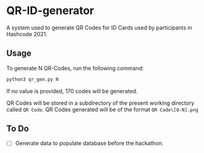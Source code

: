 # QR-ID-generator

A system used to generate QR Codes for ID Cards used by participants in Hashcode 2021.

## Usage
To generate N QR-Codes, run the following command:
```python 
python3 qr_gen.py N
```
If no value is provided, 170 codes will be generated.

QR Codes will be stored in a subdirectory of the present working directory called `QR Code`. QR Codes generated will be of the format `QR Code\[0-N].png`

## To Do
- [ ] Generate data to populate database before the hackathon.


